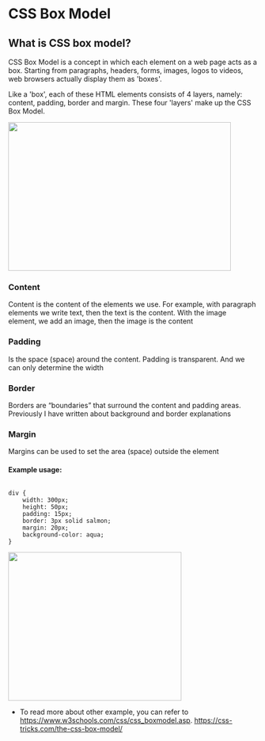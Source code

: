 # CSS Box Model

## What is CSS box model?

CSS Box Model is a concept in which each element on a web page acts as a box. Starting from paragraphs, headers, forms, images, logos to videos, web browsers actually display them as 'boxes'.

Like a 'box', each of these HTML elements consists of 4 layers, namely: content, padding, border and margin. These four 'layers' make up the CSS Box Model.

<img  src="https://www.duniailkom.com/wp-content/uploads/2014/04/CSS-Box-Model.png"  width="450"  height="300"  align="center"/>

### Content

Content is the content of the elements we use. For example, with paragraph elements we write text, then the text is the content. With the image <img> element, we add an image, then the image is the content

### Padding

Is the space (space) around the content. Padding is transparent. And we can only determine the width

### Border

Borders are “boundaries” that surround the content and padding areas. Previously I have written about background and border explanations

### Margin

Margins can be used to set the area (space) outside the element

#### Example usage:

```

div {
	width: 300px;
	height: 50px;
	padding: 15px;
	border: 3px solid salmon;
	margin: 20px;
	background-color: aqua;
}

```

<img  src="https://i.ibb.co/ZTcm1GY/output-css-box-model.jpg"  width="350"  height="300"  align="center"/>

- To read more about other example, you can refer to
  https://www.w3schools.com/css/css_boxmodel.asp.
  https://css-tricks.com/the-css-box-model/
